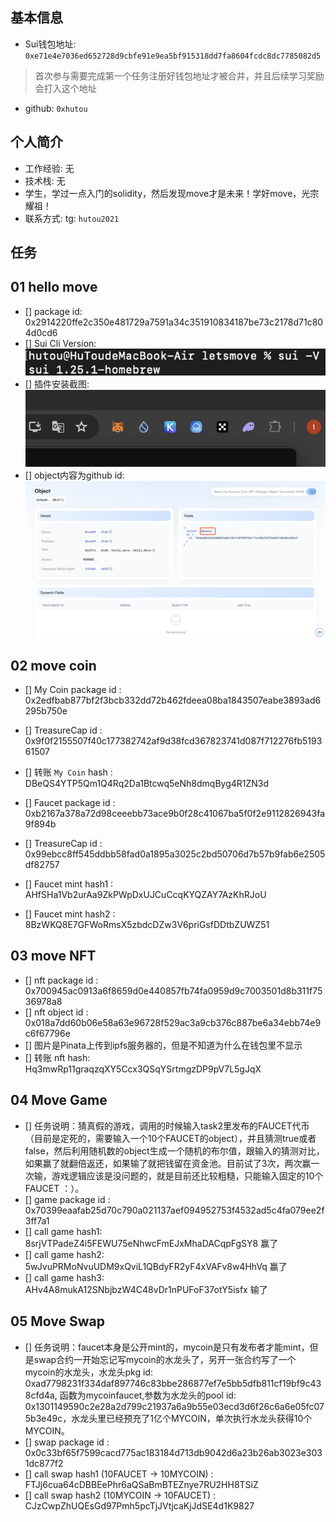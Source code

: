 ## 基本信息
- Sui钱包地址: `0xe71e4e7036ed652728d9cbfe91e9ea5bf915318dd7fa8604fcdc8dc7785082d5`
> 首次参与需要完成第一个任务注册好钱包地址才被合并，并且后续学习奖励会打入这个地址
- github: `0xhutou`

## 个人简介
- 工作经验: 无
- 技术栈: 无
- 学生，学过一点入门的solidity，然后发现move才是未来！学好move，光宗耀祖！
- 联系方式: tg: `hutou2021` 

## 任务

##   01 hello move  
- [] package id: 0x2914220ffe2c350e481729a7591a34c351910834187be73c2178d71c804d0cd6
- [] Sui Cli Version: ![alt text](image.png)
- [] 插件安装截图: ![alt text](image-1.png)
- [] object内容为github id: ![alt text](image-2.png)

##   02 move coin
- [] My Coin package id : 0x2edfbab877bf2f3bcb332dd72b462fdeea08ba1843507eabe3893ad6295b750e
- [] TreasureCap id : 0x9f0f2155507f40c177382742af9d38fcd367823741d087f712276fb519361507
- [] 转账 `My Coin` hash : DBeQS4YTP5Qm1Q4Rq2Da1Btcwq5eNh8dmqByg4R1ZN3d


- [] Faucet package id : 0xb2167a378a72d98ceeebb73ace9b0f28c41067ba5f0f2e9112826943fa9f894b
- [] TreasureCap id : 0x99ebcc8ff545ddbb58fad0a1895a3025c2bd50706d7b57b9fab6e2505df82757
- [] Faucet mint hash1 : AHfSHa1Vb2urAa9ZkPWpDxUJCuCcqKYQZAY7AzKhRJoU
- [] Faucet mint hash2 : 8BzWKQ8E7GFWoRmsX5zbdcDZw3V6priGsfDDtbZUWZ51

##   03 move NFT
- [] nft package id : 0x700945ac0913a6f8659d0e440857fb74fa0959d9c7003501d8b311f7536978a8
- [] nft object id : 0x018a7dd60b06e58a63e96728f529ac3a9cb376c887be6a34ebb74e9c6f67796e
- [] 图片是Pinata上传到ipfs服务器的，但是不知道为什么在钱包里不显示
- [] 转账 nft  hash: Hq3mwRp11graqzqXY5Ccx3QSqYSrtmgzDP9pV7L5gJqX

##   04 Move Game
- [] 任务说明：猜真假的游戏，调用的时候输入task2里发布的FAUCET代币（目前是定死的，需要输入一个10个FAUCET的object），并且猜测true或者false，然后利用随机数的object生成一个随机的布尔值，跟输入的猜测对比，如果赢了就翻倍返还，如果输了就把钱留在资金池。目前试了3次，两次赢一次输，游戏逻辑应该是没问题的，就是目前还比较粗糙，只能输入固定的10个FAUCET ：）。
- [] game package id : 0x70399eaafab25d70c790a021137aef094952753f4532ad5c4fa079ee2f3ff7a1
- [] call game hash1: 8srjVTPadeZ4i5FEWU75eNhwcFmEJxMhaDACqpFgSY8 赢了
- [] call game hash2: 5wJvuPRMoNvuUDM9xQviL1QBdyFR2yF4xVAFv8w4HhVq 赢了
- [] call game hash3: AHv4A8mukA12SNbjbzW4C48vDr1nPUFoF37otY5isfx 输了

##   05 Move Swap
- [] 任务说明：faucet本身是公开mint的，mycoin是只有发布者才能mint，但是swap合约一开始忘记写mycoin的水龙头了，另开一张合约写了一个mycoin的水龙头，水龙头pkg id: 0xad7798231f334daf897746c83bbe286877ef7e5bb5dfb811cf19bf9c438cfd4a, 函数为mycoinfaucet,参数为水龙头的pool id: 0x1301149590c2e28a2d799c21937a6a9b55e03ecd3d6f26c6a6e05fc075b3e49c，水龙头里已经预充了1亿个MYCOIN，单次执行水龙头获得10个MYCOIN。
- [] swap package id : 0x0c33bf65f7599cacd775ac183184d713db9042d6a23b26ab3023e3031dc877f2
- [] call swap hash1 (10FAUCET -> 10MYCOIN) : FTJj6cua64cDBBEePhr6aQSaBmBTEZnye7RU2HH8TSiZ
- [] call swap hash2 (10MYCOIN -> 10FAUCET) : CJzCwpZhUQEsGd97Pmh5pcTjJVtjcaKjJdSE4d1K9827
